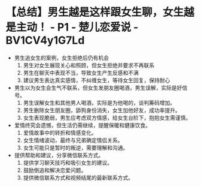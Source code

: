 # 【总结】男生越是这样跟女生聊，女生越是主动！ - P1 - 楚儿恋爱说 - BV1CV4y1G7Ld

-   男生追女生的案例，女生拒绝后仍有机会
    1.  男生对女生展现关心和照顾，但女生拒绝并要求不再联系
    2.  男生在聊天中表现不当，导致女生产生反感和不满
    3.  建议男生表达真实感情，不纠缠女生，等待女生回复，保持耐心
-   男生以为女生会生气不联系，但女生发朋友圈喝酒，男生误解，实际是好信号。
    1.  男生误解女生和其他男人喝酒，实际是为他喝的，谈判筹码增加。
    2.  男生删除女生朋友圈，舔狗身份消失，女生加他好友，成功率提升。
    3.  女生表现脆弱，男生应考虑双方情感，给女生台阶下，抱抱女生需谨慎。
-   爱情终究会遗憾，但生活仍需继续，提醒保暖和健康饮食。
    1.  爱情故事中的转折和情感变化。
    2.  女生情绪波动，最终与兄弟确定情侣关系。
    3.  女生可能只是暂时的叛逆，需要理解和沟通。
-   提供帮助和建议，分享微信联系方式。
    1.  提供学习聊天技巧和吸引女生的建议。
    2.  鼓励倒追和解决恋爱问题。
    3.  提供微信联系方式和视频结尾的最新联系方式。